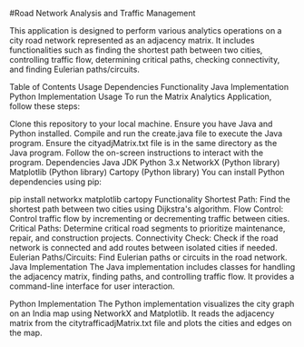 #Road Network Analysis and Traffic Management

This application is designed to perform various analytics operations on a city road network represented as an adjacency matrix. It includes functionalities such as finding the shortest path between two cities, controlling traffic flow, determining critical paths, checking connectivity, and finding Eulerian paths/circuits.

Table of Contents
Usage
Dependencies
Functionality
Java Implementation
Python Implementation
Usage
To run the Matrix Analytics Application, follow these steps:

Clone this repository to your local machine.
Ensure you have Java and Python installed.
Compile and run the create.java file to execute the Java program.
Ensure the cityadjMatrix.txt file is in the same directory as the Java program.
Follow the on-screen instructions to interact with the program.
Dependencies
Java JDK
Python 3.x
NetworkX (Python library)
Matplotlib (Python library)
Cartopy (Python library)
You can install Python dependencies using pip:

pip install networkx matplotlib cartopy
Functionality
Shortest Path: Find the shortest path between two cities using Dijkstra's algorithm.
Flow Control: Control traffic flow by incrementing or decrementing traffic between cities.
Critical Paths: Determine critical road segments to prioritize maintenance, repair, and construction projects.
Connectivity Check: Check if the road network is connected and add routes between isolated cities if needed.
Eulerian Paths/Circuits: Find Eulerian paths or circuits in the road network.
Java Implementation
The Java implementation includes classes for handling the adjacency matrix, finding paths, and controlling traffic flow. It provides a command-line interface for user interaction.

Python Implementation
The Python implementation visualizes the city graph on an India map using NetworkX and Matplotlib. It reads the adjacency matrix from the citytrafficadjMatrix.txt file and plots the cities and edges on the map.